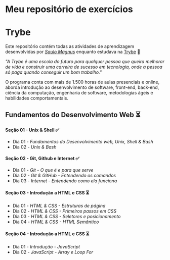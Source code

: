 # Meu repositório de exercícios

# Trybe

Este repositório contém todas as atividades de aprendizagem desenvolvidas por _[Saulo Magnus](em_breve_posto_o_linkedin_aqui)_ enquanto estudava na [Trybe](https://www.betrybe.com/) :rocket:

_"A Trybe é uma escola do futuro para qualquer pessoa que queira melhorar de vida e construir uma carreira de sucesso em tecnologia, onde a pessoa só paga quando conseguir um bom trabalho."_

O programa conta com mais de 1.500 horas de aulas presenciais e online, aborda introdução ao desenvolvimento de software, front-end, back-end, ciência da computação, engenharia de software, metodologias ágeis e habilidades comportamentais.

## Fundamentos do Desenvolvimento Web :hourglass_flowing_sand:

#### Seção 01 - Unix & Shell :white_check_mark:
- Dia 01 - _Fundamentos do Desenvolvimento web, Unix, Shell & Bash_
- Dia 02 - _Unix & Bash_

#### Seção 02 - Git, Github e Internet :white_check_mark:
- Dia 01 - _Git - O que é e para que serve_
- Dia 02 - _Git & GitHub - Entendendo os comandos_
- Dia 03 - _Internet - Entendendo como ela funciona_

#### Seção 03 - Introdução a HTML e CSS :hourglass_flowing_sand:
- Dia 01 - _HTML & CSS - Estruturas de página_
- Dia 02 - _HTML & CSS - Primeiros passos em CSS_
- Dia 03 - _HTML & CSS - Seletores e posicionamento_
- Dia 04 - _HTML & CSS - HTML Semântico_

#### Seção 04 - Introdução a HTML e CSS :hourglass_flowing_sand:
- Dia 01 - _Introdução - JavaScript_
- Dia 02 - _JavaScript - Array e Loop For_